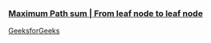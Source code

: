 ### [Maximum Path sum | From leaf node to leaf node](https://www.youtube.com/watch?v=ArNyupe-XH0&list=PL_z_8CaSLPWekqhdCPmFohncHwz8TY2Go&index=49)  
[GeeksforGeeks](https://www.geeksforgeeks.org/find-maximum-path-sum-two-leaves-binary-tree/)  
